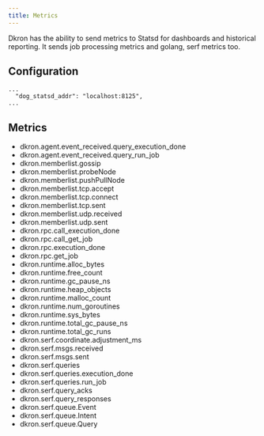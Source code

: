 ```yaml
---
title: Metrics
---
```


Dkron has the ability to send metrics to Statsd for dashboards and historical reporting. It sends job processing metrics and golang, serf metrics too.

## Configuration

```
...
  "dog_statsd_addr": "localhost:8125",
...
```

## Metrics

- dkron.agent.event_received.query_execution_done
- dkron.agent.event_received.query_run_job
- dkron.memberlist.gossip
- dkron.memberlist.probeNode
- dkron.memberlist.pushPullNode
- dkron.memberlist.tcp.accept
- dkron.memberlist.tcp.connect
- dkron.memberlist.tcp.sent
- dkron.memberlist.udp.received
- dkron.memberlist.udp.sent
- dkron.rpc.call_execution_done
- dkron.rpc.call_get_job
- dkron.rpc.execution_done
- dkron.rpc.get_job
- dkron.runtime.alloc_bytes
- dkron.runtime.free_count
- dkron.runtime.gc_pause_ns
- dkron.runtime.heap_objects
- dkron.runtime.malloc_count
- dkron.runtime.num_goroutines
- dkron.runtime.sys_bytes
- dkron.runtime.total_gc_pause_ns
- dkron.runtime.total_gc_runs
- dkron.serf.coordinate.adjustment_ms
- dkron.serf.msgs.received
- dkron.serf.msgs.sent
- dkron.serf.queries
- dkron.serf.queries.execution_done
- dkron.serf.queries.run_job
- dkron.serf.query_acks
- dkron.serf.query_responses
- dkron.serf.queue.Event
- dkron.serf.queue.Intent
- dkron.serf.queue.Query

